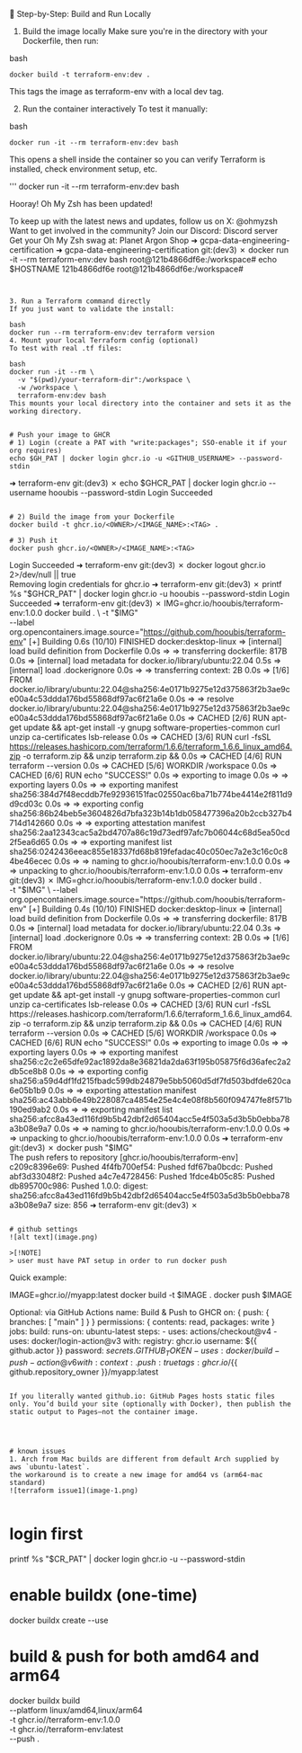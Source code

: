 🧪 Step-by-Step: Build and Run Locally
1. Build the image locally
Make sure you're in the directory with your Dockerfile, then run:

bash

```
docker build -t terraform-env:dev .
```

This tags the image as terraform-env with a local dev tag.

2. Run the container interactively
To test it manually:

bash

```
docker run -it --rm terraform-env:dev bash
```

This opens a shell inside the container so you can verify Terraform is installed, check environment setup, etc.


'''
docker run -it --rm terraform-env:dev bash

Hooray! Oh My Zsh has been updated!

To keep up with the latest news and updates, follow us on X: @ohmyzsh
Want to get involved in the community? Join our Discord: Discord server
Get your Oh My Zsh swag at: Planet Argon Shop
➜  gcpa-data-engineering-certification 
➜  gcpa-data-engineering-certification git:(dev3) ✗ docker run -it --rm terraform-env:dev bash
root@121b4866df6e:/workspace# echo $HOSTNAME
121b4866df6e
root@121b4866df6e:/workspace#       
```


3. Run a Terraform command directly
If you just want to validate the install:

bash
docker run --rm terraform-env:dev terraform version
4. Mount your local Terraform config (optional)
To test with real .tf files:

bash
docker run -it --rm \
  -v "$(pwd)/your-terraform-dir":/workspace \
  -w /workspace \
  terraform-env:dev bash
This mounts your local directory into the container and sets it as the working directory.


# Push your image to GHCR
# 1) Login (create a PAT with "write:packages"; SSO-enable it if your org requires)
echo $GH_PAT | docker login ghcr.io -u <GITHUB_USERNAME> --password-stdin

```
➜  terraform-env git:(dev3) ✗ echo $GHCR_PAT | docker login ghcr.io --username hooubis --password-stdin
Login Succeeded
```

# 2) Build the image from your Dockerfile
docker build -t ghcr.io/<OWNER>/<IMAGE_NAME>:<TAG> .

# 3) Push it
docker push ghcr.io/<OWNER>/<IMAGE_NAME>:<TAG>

```
Login Succeeded
➜  terraform-env git:(dev3) ✗ docker logout ghcr.io 2>/dev/null || true                              
Removing login credentials for ghcr.io
➜  terraform-env git:(dev3) ✗ printf %s "$GHCR_PAT" | docker login ghcr.io -u hooubis --password-stdin
Login Succeeded
➜  terraform-env git:(dev3) ✗ IMG=ghcr.io/hooubis/terraform-env:1.0.0                                  
docker build . \
  -t "$IMG" \
  --label org.opencontainers.image.source="https://github.com/hooubis/terraform-env"
[+] Building 0.6s (10/10) FINISHED                                                                                                                    docker:desktop-linux
 => [internal] load build definition from Dockerfile                                                                                                                  0.0s
 => => transferring dockerfile: 817B                                                                                                                                  0.0s
 => [internal] load metadata for docker.io/library/ubuntu:22.04                                                                                                       0.5s
 => [internal] load .dockerignore                                                                                                                                     0.0s
 => => transferring context: 2B                                                                                                                                       0.0s
 => [1/6] FROM docker.io/library/ubuntu:22.04@sha256:4e0171b9275e12d375863f2b3ae9ce00a4c53ddda176bd55868df97ac6f21a6e                                                 0.0s
 => => resolve docker.io/library/ubuntu:22.04@sha256:4e0171b9275e12d375863f2b3ae9ce00a4c53ddda176bd55868df97ac6f21a6e                                                 0.0s
 => CACHED [2/6] RUN apt-get update && apt-get install -y     gnupg     software-properties-common     curl     unzip     ca-certificates     lsb-release             0.0s
 => CACHED [3/6] RUN curl -fsSL https://releases.hashicorp.com/terraform/1.6.6/terraform_1.6.6_linux_amd64.zip     -o terraform.zip &&     unzip terraform.zip &&     0.0s
 => CACHED [4/6] RUN terraform --version                                                                                                                              0.0s
 => CACHED [5/6] WORKDIR /workspace                                                                                                                                   0.0s
 => CACHED [6/6] RUN echo "SUCCESS!"                                                                                                                                  0.0s
 => exporting to image                                                                                                                                                0.0s
 => => exporting layers                                                                                                                                               0.0s
 => => exporting manifest sha256:384d7f48ecddb7fe92936151fac02550ac6ba71b774be4414e2f811d9d9cd03c                                                                     0.0s
 => => exporting config sha256:86b24beb5e3604826d7bfa323b14b1db058477396a20b2ccb327b4714d142660                                                                       0.0s
 => => exporting attestation manifest sha256:2aa12343cac5a2bd4707a86c19d73edf97afc7b06044c68d5ea50cd2f5ea6d65                                                         0.0s
 => => exporting manifest list sha256:0242436eeac855e18337fd68b819fefadac40c050ec7a2e3c16c0c84be46ecec                                                                0.0s
 => => naming to ghcr.io/hooubis/terraform-env:1.0.0                                                                                                                   0.0s
 => => unpacking to ghcr.io/hooubis/terraform-env:1.0.0                                                                                                                0.0s
➜  terraform-env git:(dev3) ✗ IMG=ghcr.io/hooubis/terraform-env:1.0.0
docker build . \
  -t "$IMG" \
  --label org.opencontainers.image.source="https://github.com/hooubis/terraform-env"
[+] Building 0.4s (10/10) FINISHED                                                                                                                    docker:desktop-linux
 => [internal] load build definition from Dockerfile                                                                                                                  0.0s
 => => transferring dockerfile: 817B                                                                                                                                  0.0s
 => [internal] load metadata for docker.io/library/ubuntu:22.04                                                                                                       0.3s
 => [internal] load .dockerignore                                                                                                                                     0.0s
 => => transferring context: 2B                                                                                                                                       0.0s
 => [1/6] FROM docker.io/library/ubuntu:22.04@sha256:4e0171b9275e12d375863f2b3ae9ce00a4c53ddda176bd55868df97ac6f21a6e                                                 0.0s
 => => resolve docker.io/library/ubuntu:22.04@sha256:4e0171b9275e12d375863f2b3ae9ce00a4c53ddda176bd55868df97ac6f21a6e                                                 0.0s
 => CACHED [2/6] RUN apt-get update && apt-get install -y     gnupg     software-properties-common     curl     unzip     ca-certificates     lsb-release             0.0s
 => CACHED [3/6] RUN curl -fsSL https://releases.hashicorp.com/terraform/1.6.6/terraform_1.6.6_linux_amd64.zip     -o terraform.zip &&     unzip terraform.zip &&     0.0s
 => CACHED [4/6] RUN terraform --version                                                                                                                              0.0s
 => CACHED [5/6] WORKDIR /workspace                                                                                                                                   0.0s
 => CACHED [6/6] RUN echo "SUCCESS!"                                                                                                                                  0.0s
 => exporting to image                                                                                                                                                0.0s
 => => exporting layers                                                                                                                                               0.0s
 => => exporting manifest sha256:c2c2e65dfe92ac1892da8e36821da2da63f195b05875f6d36afec2a2db5ce8b8                                                                     0.0s
 => => exporting config sha256:a59d4df1fd215fbadc599db24879e5bb5060d5df7fd503bdfde620ca6e05b1b9                                                                       0.0s
 => => exporting attestation manifest sha256:ac43abb6e49b228087ca4854e25e4c4e08f8b560f094747fe8f571b190ed9ab2                                                         0.0s
 => => exporting manifest list sha256:afcc8a43ed116fd9b5b42dbf2d65404acc5e4f503a5d3b5b0ebba78a3b08e9a7                                                                0.0s
 => => naming to ghcr.io/hooubis/terraform-env:1.0.0                                                                                                                  0.0s
 => => unpacking to ghcr.io/hooubis/terraform-env:1.0.0                                                                                                               0.0s
➜  terraform-env git:(dev3) ✗ docker push "$IMG"                                                      
The push refers to repository [ghcr.io/hooubis/terraform-env]
c209c8396e69: Pushed 
4f4fb700ef54: Pushed 
fdf67ba0bcdc: Pushed 
abf3d33048f2: Pushed 
a4c7e4728456: Pushed 
1fdce4b05c85: Pushed 
db895700c986: Pushed 
1.0.0: digest: sha256:afcc8a43ed116fd9b5b42dbf2d65404acc5e4f503a5d3b5b0ebba78a3b08e9a7 size: 856
➜  terraform-env git:(dev3) ✗ 
```

# github settings
![alt text](image.png)

>[!NOTE]
> user must have PAT setup in order to run docker push 

```
Quick example:

IMAGE=ghcr.io/<OWNER>/myapp:latest
docker build -t $IMAGE .
docker push $IMAGE

Optional: via GitHub Actions
name: Build & Push to GHCR
on: { push: { branches: [ "main" ] } }
permissions: { contents: read, packages: write }
jobs:
  build:
    runs-on: ubuntu-latest
    steps:
      - uses: actions/checkout@v4
      - uses: docker/login-action@v3
        with:
          registry: ghcr.io
          username: ${{ github.actor }}
          password: ${{ secrets.GITHUB_TOKEN }}
      - uses: docker/build-push-action@v6
        with:
          context: .
          push: true
          tags: ghcr.io/${{ github.repository_owner }}/myapp:latest
```

If you literally wanted github.io: GitHub Pages hosts static files only. You’d build your site (optionally with Docker), then publish the static output to Pages—not the container image.




# known issues
1. Arch from Mac builds are different from default Arch supplied by aws `ubuntu-latest`.
the workaround is to create a new image for amd64 vs (arm64-mac standard)  
![terraform issue1](image-1.png)


```
# login first
printf %s "$CR_PAT" | docker login ghcr.io -u <owner> --password-stdin

# enable buildx (one-time)
docker buildx create --use

# build & push for both amd64 and arm64
docker buildx build \
  --platform linux/amd64,linux/arm64 \
  -t ghcr.io/<owner>/terraform-env:1.0.0 \
  -t ghcr.io/<owner>/terraform-env:latest \
  --push .
  ```